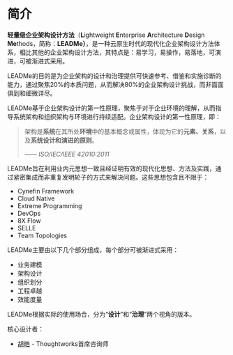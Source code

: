 # 简介

**轻量级企业架构设计方法**（**L**ightweight **E**nterprise **A**rchitecture **D**esign **Me**thods，简称：**LEADMe）**，是一种云原生时代的现代化企业架构设计方法体系，相比其他的企业架构设计方法，其特点是：易学习，易操作，易落地，可演进，可被渐进式采用。

LEADMe的目的是为企业架构的设计和治理提供可快速参考、借鉴和实施诊断的能力，通过聚焦20%的本质问题，从而解决80%的企业架构设计挑战，而非面面俱到和细微详尽。

LEADMe基于企业架构设计的第一性原理，聚焦于对于企业环境的理解，从而指导系统架构和组织架构与环境进行持续适配。企业架构设计的第一性原理，即：

>架构是**系统**在其所处**环境**中的基本概念或属性，体现为它的**元素、关系**，以及**系统设计和演进的原则**。
>
>—— *ISO/IEC/IEEE 42010:2011*

LEADMe旨在利用业内元思想一致且经证明有效的现代化思想、方法及实践，通过紧密集成而非重复发明轮子的方式来解决问题。这些思想包含且不限于：

* Cynefin Framework
* Cloud Native
* Extreme Programming
* DevOps
* 8X Flow
* SELLE
* Team Topologies

LEADMe主要由以下几个部分组成，每个部分可被渐进式采用：

* 业务建模
* 架构设计
* 组织划分
* 工程卓越
* 效能度量

LEADMe根据实际的使用场合，分为“**设计**”和“**治理**”两个视角的版本。

核心设计者：

* [胡皓](https://huhao.dev) - Thoughtworks首席咨询师

